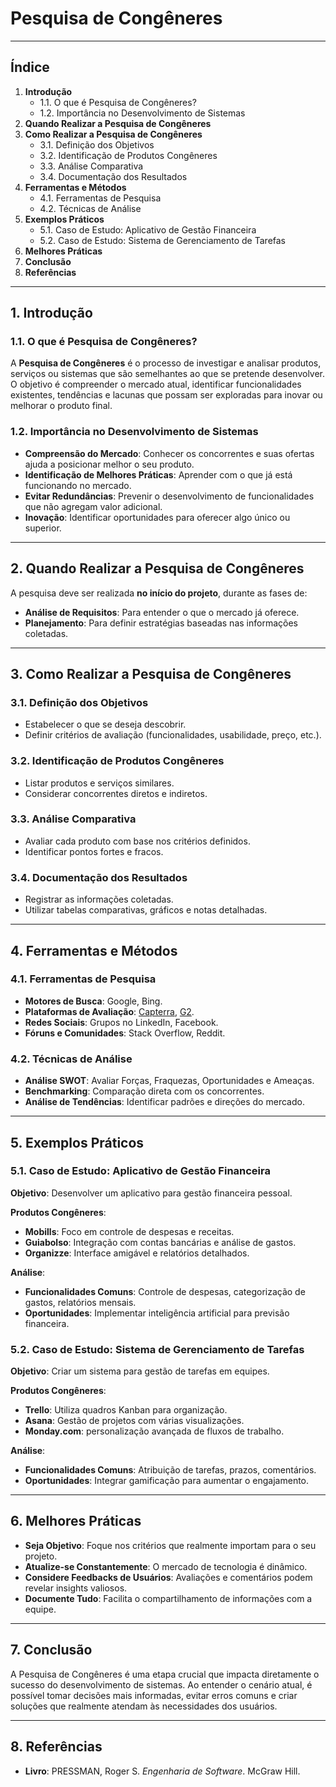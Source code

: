 # **Pesquisa de Congêneres**

---

## **Índice**

1. **Introdução**  
   * 1.1. O que é Pesquisa de Congêneres?  
   * 1.2. Importância no Desenvolvimento de Sistemas  
2. **Quando Realizar a Pesquisa de Congêneres**  
3. **Como Realizar a Pesquisa de Congêneres**  
   * 3.1. Definição dos Objetivos  
   * 3.2. Identificação de Produtos Congêneres  
   * 3.3. Análise Comparativa  
   * 3.4. Documentação dos Resultados  
4. **Ferramentas e Métodos**  
   * 4.1. Ferramentas de Pesquisa  
   * 4.2. Técnicas de Análise  
5. **Exemplos Práticos**  
   * 5.1. Caso de Estudo: Aplicativo de Gestão Financeira  
   * 5.2. Caso de Estudo: Sistema de Gerenciamento de Tarefas  
6. **Melhores Práticas**  
7. **Conclusão**  
8. **Referências**

---

## **1\. Introdução**

### **1.1. O que é Pesquisa de Congêneres?**

A **Pesquisa de Congêneres** é o processo de investigar e analisar produtos, serviços ou sistemas que são semelhantes ao que se pretende desenvolver. O objetivo é compreender o mercado atual, identificar funcionalidades existentes, tendências e lacunas que possam ser exploradas para inovar ou melhorar o produto final.

### **1.2. Importância no Desenvolvimento de Sistemas**

* **Compreensão do Mercado**: Conhecer os concorrentes e suas ofertas ajuda a posicionar melhor o seu produto.  
* **Identificação de Melhores Práticas**: Aprender com o que já está funcionando no mercado.  
* **Evitar Redundâncias**: Prevenir o desenvolvimento de funcionalidades que não agregam valor adicional.  
* **Inovação**: Identificar oportunidades para oferecer algo único ou superior.

---

## **2\. Quando Realizar a Pesquisa de Congêneres**

A pesquisa deve ser realizada **no início do projeto**, durante as fases de:

* **Análise de Requisitos**: Para entender o que o mercado já oferece.  
* **Planejamento**: Para definir estratégias baseadas nas informações coletadas.

---

## **3\. Como Realizar a Pesquisa de Congêneres**

### **3.1. Definição dos Objetivos**

* Estabelecer o que se deseja descobrir.  
* Definir critérios de avaliação (funcionalidades, usabilidade, preço, etc.).

### **3.2. Identificação de Produtos Congêneres**

* Listar produtos e serviços similares.  
* Considerar concorrentes diretos e indiretos.

### **3.3. Análise Comparativa**

* Avaliar cada produto com base nos critérios definidos.  
* Identificar pontos fortes e fracos.

### **3.4. Documentação dos Resultados**

* Registrar as informações coletadas.  
* Utilizar tabelas comparativas, gráficos e notas detalhadas.

---

## **4\. Ferramentas e Métodos**

### **4.1. Ferramentas de Pesquisa**

* **Motores de Busca**: Google, Bing.  
* **Plataformas de Avaliação**: [Capterra](https://www.capterra.com/), [G2](https://www.g2.com/).  
* **Redes Sociais**: Grupos no LinkedIn, Facebook.  
* **Fóruns e Comunidades**: Stack Overflow, Reddit.

### **4.2. Técnicas de Análise**

* **Análise SWOT**: Avaliar Forças, Fraquezas, Oportunidades e Ameaças.  
* **Benchmarking**: Comparação direta com os concorrentes.  
* **Análise de Tendências**: Identificar padrões e direções do mercado.

---

## **5\. Exemplos Práticos**

### **5.1. Caso de Estudo: Aplicativo de Gestão Financeira**

**Objetivo**: Desenvolver um aplicativo para gestão financeira pessoal.

**Produtos Congêneres**:

* **Mobills**: Foco em controle de despesas e receitas.  
* **Guiabolso**: Integração com contas bancárias e análise de gastos.  
* **Organizze**: Interface amigável e relatórios detalhados.

**Análise**:

* **Funcionalidades Comuns**: Controle de despesas, categorização de gastos, relatórios mensais.  
* **Oportunidades**: Implementar inteligência artificial para previsão financeira.

### **5.2. Caso de Estudo: Sistema de Gerenciamento de Tarefas**

**Objetivo**: Criar um sistema para gestão de tarefas em equipes.

**Produtos Congêneres**:

* **Trello**: Utiliza quadros Kanban para organização.  
* **Asana**: Gestão de projetos com várias visualizações.  
* **Monday.com**: personalização avançada de fluxos de trabalho.

**Análise**:

* **Funcionalidades Comuns**: Atribuição de tarefas, prazos, comentários.  
* **Oportunidades**: Integrar gamificação para aumentar o engajamento.

---

## **6\. Melhores Práticas**

* **Seja Objetivo**: Foque nos critérios que realmente importam para o seu projeto.  
* **Atualize-se Constantemente**: O mercado de tecnologia é dinâmico.  
* **Considere Feedbacks de Usuários**: Avaliações e comentários podem revelar insights valiosos.  
* **Documente Tudo**: Facilita o compartilhamento de informações com a equipe.

---

## **7\. Conclusão**

A Pesquisa de Congêneres é uma etapa crucial que impacta diretamente o sucesso do desenvolvimento de sistemas. Ao entender o cenário atual, é possível tomar decisões mais informadas, evitar erros comuns e criar soluções que realmente atendam às necessidades dos usuários.

---

## **8\. Referências**

* **Livro**: PRESSMAN, Roger S. *Engenharia de Software*. McGraw Hill.

